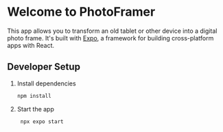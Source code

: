 # Welcome to PhotoFramer

This app allows you to transform an old tablet or other device into a digital photo frame. It's built with [Expo](https://expo.dev/), a framework for building cross-platform apps with React.

## Developer Setup

1. Install dependencies

   ```bash
   npm install
   ```

2. Start the app

   ```bash
    npx expo start
   ```
